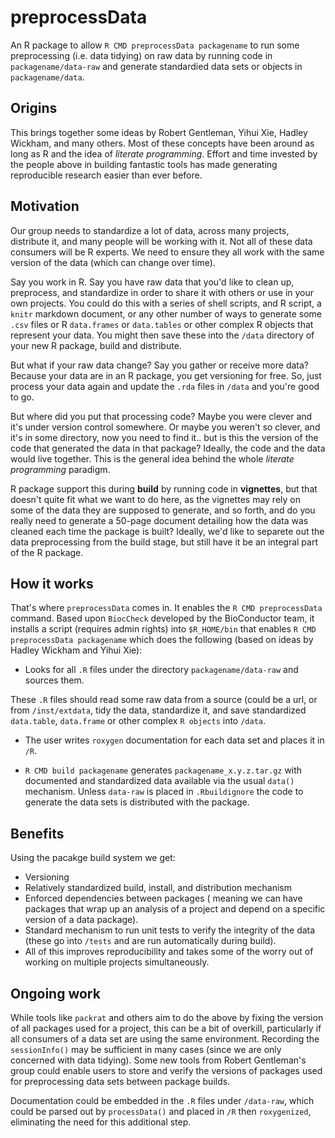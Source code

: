 # preprocessData
An R package to allow `R CMD preprocessData packagename` to run some preprocessing (i.e. data tidying) on raw data by running code in `packagename/data-raw` and generate standardied data sets or objects in `packagename/data`.

## Origins
This brings together some ideas by Robert Gentleman,  Yihui Xie, Hadley Wickham, and many others. Most of these concepts have been around as long as R and the idea of *literate programming*. Effort and time invested by the people above in building fantastic tools has made generating reproducible research easier than ever before. 

## Motivation
Our group needs to standardize a lot of data, across many projects, distribute it, and many people will be working with it. Not all of these data consumers will be R experts. We need to ensure they all work with the same version of the data (which can change over time). 

Say you work in R. Say you have raw data that you'd like to clean up, preprocess, and standardize in order to share it with others or use in your own projects. You could do this with a series of shell scripts, and R script, a `knitr` markdown document, or any other number of ways to generate some `.csv` files or R `data.frames` or `data.tables` or other complex R objects that represent your data. You might then save these into the `/data` directory of your new R package, build and distribute. 

But what if your raw data change? Say you gather or receive more data? Because your data are in an R package, you get versioning for free. So, just process your data again and update the `.rda` files in `/data` and you're good to go.

But where did you put that processing code? Maybe you were clever and it's under version control somewhere. Or maybe you weren't so clever, and it's in some directory, now you need to find it.. but is this the version of the code that generated the data in that package? Ideally, the code and the data would live together. This is the general idea behind the whole *literate programming* paradigm.

R package support this during **build** by running code in **vignettes**, but that doesn't quite fit what we want to do here, as the vignettes may rely on some of the data they are supposed to generate, and so forth, and do you really need to generate a 50-page document detailing how the data was cleaned each time the package is built? Ideally, we'd like to separete out the data preprocessing from the build stage, but still have it be an integral part of the R package. 

## How it works

That's where `preprocessData` comes in. It enables the `R CMD preprocessData` command. Based upon `BiocCheck` developed by the BioConductor team, it installs a script (requires admin rights) into `$R_HOME/bin` that enables `R CMD preprocessData packagename` which does the following (based on ideas by Hadley Wickham and Yihui Xie):

- Looks for all `.R` files under the directory `packagename/data-raw` and sources them.

These `.R` files should read some raw data from a source (could be a url, or from `/inst/extdata`, tidy the data, standardize it, and save standardized `data.table`, `data.frame` or other complex `R objects` into `/data`. 

- The user writes `roxygen` documentation for each data set and places it in `/R`.

- `R CMD build packagename` generates `packagename_x.y.z.tar.gz` with documented and standardized data available via the usual `data()` mechanism. Unless `data-raw` is placed in `.Rbuildignore` the code to generate the data sets is distributed with the package.


## Benefits

Using the pacakge build system we get:
- Versioning
- Relatively standardized build, install, and distribution mechanism
- Enforced dependencies between packages ( meaning we can have packages that wrap up an analysis of a project and depend on a specific version of a data package).
- Standard mechanism to run unit tests to verify the integrity of the data (these go into `/tests` and are run automatically during build). 
- All of this improves reproducibility and takes some of the worry out of working on multiple projects simultaneously.

## Ongoing work

While tools like `packrat` and others aim to do the above by fixing the version of all packages used for a project, this can be a bit of overkill, particularly if all consumers of a data set are using the same environment. Recording the `sessionInfo()` may be sufficient in many cases (since we are only concerned with data tidying). Some new tools from Robert Gentleman's group could enable users to store and verify the versions of packages used for preprocessing data sets between package builds. 

Documentation could be embedded in the `.R` files under `/data-raw`, which could be parsed out by `processData()` and placed in `/R` then `roxygenized`, eliminating the need for this additional step.


